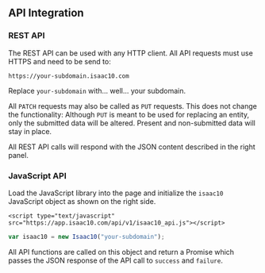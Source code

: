 ## API Integration

### REST API

The REST API can be used with any HTTP client. All API requests must use HTTPS
and need to be send to:

`https://your-subdomain.isaac10.com`

Replace `your-subdomain` with... well... your subdomain.

<aside class="notice">
All <code>PATCH</code> requests may also be called as <code>PUT</code>
requests. This does not change the functionality: Although <code>PUT</code>
is meant to be used for replacing an entity, only the submitted data will be
altered. Present and non-submitted data will stay in place.
</aside>

All REST API calls will respond with the JSON content described in the right
panel.

### JavaScript API

Load the JavaScript library into the page and initialize the `isaac10`
JavaScript object as shown on the right side.

`<script type="text/javascript" src="https://app.isaac10.com/api/v1/isaac10_api.js"></script>`

```javascript
var isaac10 = new Isaac10("your-subdomain");
```

All API functions are called on this object and return a Promise which passes
the JSON response of the API call to `success` and `failure`.
